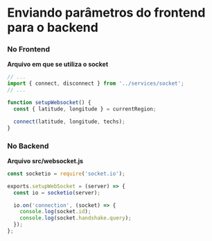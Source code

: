 # Enviando parâmetros do frontend para o backend

### No Frontend

**Arquivo em que se utiliza o socket**

```js
// ...
import { connect, disconnect } from '../services/socket';
// ...

function setupWebsocket() {
  const { latitude, longitude } = currentRegion;

  connect(latitude, longitude, techs);
}
```

### No Backend

**Arquivo src/websocket.js**

```js
const socketio = require('socket.io');

exports.setupWebSocket = (server) => {
  const io = socketio(server);

  io.on('connection', (socket) => {
    console.log(socket.id);
    console.log(socket.handshake.query);
  });
};
```